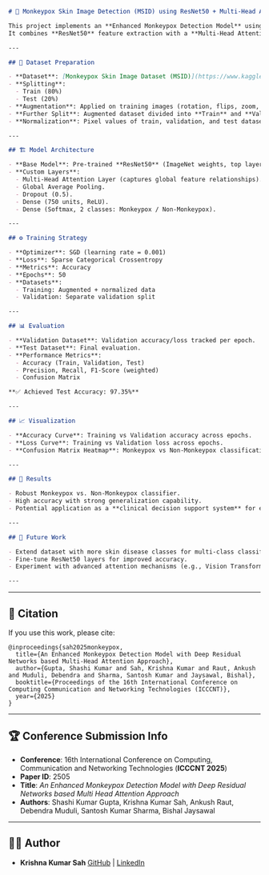 ````markdown
# 🐒 Monkeypox Skin Image Detection (MSID) using ResNet50 + Multi-Head Attention

This project implements an **Enhanced Monkeypox Detection Model** using the **Monkeypox Skin Image Dataset (MSID)**.  
It combines **ResNet50** feature extraction with a **Multi-Head Attention mechanism**, enabling robust classification of **Monkeypox vs. Non-Monkeypox** skin lesion images.  

---

## 📂 Dataset Preparation

- **Dataset**: [Monkeypox Skin Image Dataset (MSID)](https://www.kaggle.com/datasets/arafathussain/monkeypox-skin-disease-dataset)  
- **Splitting**:
  - Train (80%)  
  - Test (20%)
- **Augmentation**: Applied on training images (rotation, flips, zoom, contrast) for generalization.  
- **Further Split**: Augmented dataset divided into **Train** and **Validation**.  
- **Normalization**: Pixel values of train, validation, and test datasets normalized.

---

## 🏗 Model Architecture

- **Base Model**: Pre-trained **ResNet50** (ImageNet weights, top layers removed, frozen).  
- **Custom Layers**:
  - Multi-Head Attention Layer (captures global feature relationships).  
  - Global Average Pooling.  
  - Dropout (0.5).  
  - Dense (750 units, ReLU).  
  - Dense (Softmax, 2 classes: Monkeypox / Non-Monkeypox).  

---

## ⚙️ Training Strategy

- **Optimizer**: SGD (learning rate = 0.001)  
- **Loss**: Sparse Categorical Crossentropy  
- **Metrics**: Accuracy  
- **Epochs**: 50  
- **Datasets**:  
  - Training: Augmented + normalized data  
  - Validation: Separate validation split  

---

## 📊 Evaluation

- **Validation Dataset**: Validation accuracy/loss tracked per epoch.  
- **Test Dataset**: Final evaluation.  
- **Performance Metrics**:
  - Accuracy (Train, Validation, Test)  
  - Precision, Recall, F1-Score (weighted)  
  - Confusion Matrix  

**✅ Achieved Test Accuracy: 97.35%**

---

## 📈 Visualization

- **Accuracy Curve**: Training vs Validation accuracy across epochs.  
- **Loss Curve**: Training vs Validation loss across epochs.  
- **Confusion Matrix Heatmap**: Monkeypox vs Non-Monkeypox classification performance.  

---

## 🚀 Results

- Robust Monkeypox vs. Non-Monkeypox classifier.  
- High accuracy with strong generalization capability.  
- Potential application as a **clinical decision support system** for early Monkeypox detection.  

---

## 🔮 Future Work

- Extend dataset with more skin disease classes for multi-class classification.  
- Fine-tune ResNet50 layers for improved accuracy.  
- Experiment with advanced attention mechanisms (e.g., Vision Transformer).  

---

````

---

## 📜 Citation

If you use this work, please cite:

```
@inproceedings{sah2025monkeypox,
  title={An Enhanced Monkeypox Detection Model with Deep Residual Networks based Multi-Head Attention Approach},
  author={Gupta, Shashi Kumar and Sah, Krishna Kumar and Raut, Ankush and Muduli, Debendra and Sharma, Santosh Kumar and Jaysawal, Bishal},
  booktitle={Proceedings of the 16th International Conference on Computing Communication and Networking Technologies (ICCCNT)},
  year={2025}
}
```

---

## 🏆 Conference Submission Info

* **Conference**: 16th International Conference on Computing, Communication and Networking Technologies (**ICCCNT 2025**)
* **Paper ID**: 2505
* **Title**: *An Enhanced Monkeypox Detection Model with Deep Residual Networks based Multi Head Attention Approach*
* **Authors**: Shashi Kumar Gupta, Krishna Kumar Sah, Ankush Raut, Debendra Muduli, Santosh Kumar Sharma, Bishal Jaysawal

---

## 👨‍💻 Author

* **Krishna Kumar Sah**
  [GitHub](https://github.com/Krishnasah206) | [LinkedIn](https://linkedin.com/in/krishna-sah)

```
